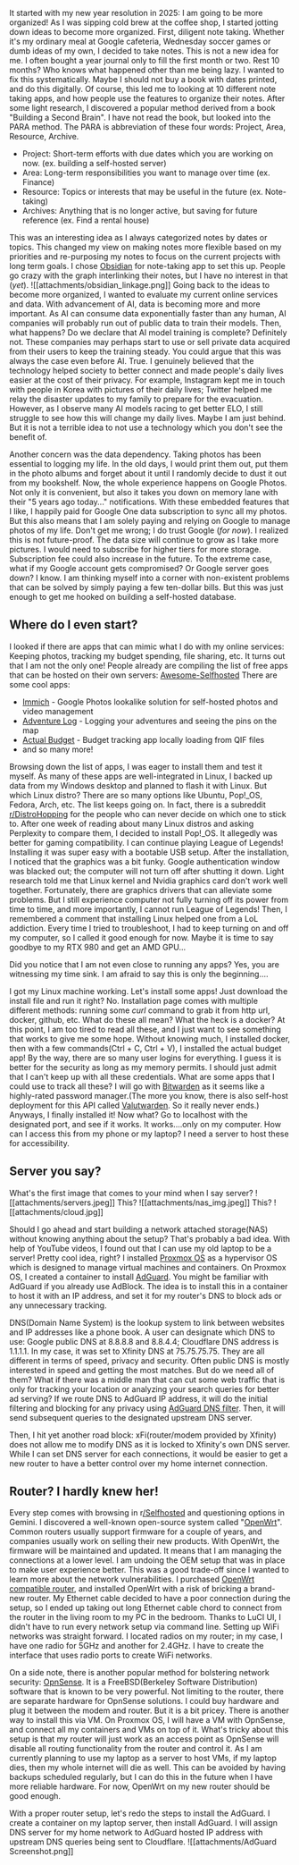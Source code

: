 It started with my new year resolution in 2025: I am going to be more organized! As I was sipping cold brew at the coffee shop, I started jotting down ideas to become more organized. First, diligent note taking. Whether it's my ordinary meal at Google cafeteria, Wednesday soccer games or dumb ideas of my own, I decided to take notes. This is not a new idea for me. I often bought a year journal only to fill the first month or two. Rest 10 months? Who knows what happened other than me being lazy. I wanted to fix this systematically. Maybe I should not buy a book with dates printed, and do this digitally. Of course, this led me to looking at 10 different note taking apps, and how people use the features to organize their notes. After some light research, I discovered a popular method derived from a book "Building a Second Brain". I have not read the book, but looked into the PARA method. The PARA is abbreviation of these four words: Project, Area, Resource, Archive.
- Project: Short-term efforts with due dates which you are working on now. (ex. building a self-hosted server)
- Area: Long-term responsibilities you want to manage over time (ex. Finance)
- Resource: Topics or interests that may be useful in the future (ex. Note-taking)
- Archives: Anything that is no longer active, but saving for future reference (ex. Find a rental house)

This was an interesting idea as I always categorized notes by dates or topics. This changed my view on making notes more flexible based on my priorities and re-purposing my notes to focus on the current projects with long term goals. I chose [Obsidian](https://obsidian.md/) for note-taking app to set this up. People go crazy with the graph interlinking their notes, but I have no interest in that (*yet*). ![[attachments/obsidian_linkage.png]]
Going back to the ideas to become more organized, I wanted to evaluate my current online services and data. With advancement of AI, data is becoming more and more important. As AI can consume data exponentially faster than any human, AI companies will probably run out of public data to train their models. Then, what happens? Do we declare that AI model training is complete? Definitely not. These companies may perhaps start to use or sell private data acquired from their users to keep the training steady. You could argue that this was always the case even before AI. True. I genuinely believed that the technology helped society to better connect and made people's daily lives easier at the cost of their privacy. For example, Instagram kept me in touch with people in Korea with pictures of their daily lives; Twitter helped me relay the disaster updates to my family to prepare for the evacuation. However, as I observe many AI models racing to get better ELO, I still struggle to see how this will change my daily lives. Maybe I am just behind. But it is not a terrible idea to not use a technology which you don't see the benefit of.

Another concern was the data dependency. Taking photos has been essential to logging my life. In the old days, I would print them out,  put them in the photo albums and forget about it until I randomly decide to dust it out from my bookshelf. Now, the whole experience happens on Google Photos. Not only it is convenient, but also it takes you down on memory lane with their "5 years ago today..." notifications. With these embedded features that I like, I happily paid for Google One data subscription to sync all my photos. But this also means that I am solely paying and relying on Google to manage photos of my life. Don't get me wrong; I do trust Google (*for now*). I realized this is not future-proof. The data size will continue to grow as I take more pictures. I would need to subscribe for higher tiers for more storage. Subscription fee could also increase in the future. To the extreme case, what if my Google account gets compromised? Or Google server goes down? I know. I am thinking myself into a corner with non-existent problems that can be solved by simply paying a few ten-dollar bills. But this was just enough to get me hooked on building a self-hosted database.

## Where do I even start?
I looked if there are apps that can mimic what I do with my online services: Keeping photos, tracking my budget spending, file sharing, etc. It turns out that I am not the only one! People already are compiling the list of free apps that can be hosted on their own servers: [Awesome-Selfhosted](https://github.com/awesome-selfhosted/awesome-selfhosted?tab=readme-ov-file) There are some cool apps:
- [Immich](https://immich.app/) - Google Photos lookalike solution for self-hosted photos and video management
- [Adventure Log](https://github.com/seanmorley15/AdventureLog) - Logging your adventures and seeing the pins on the map
- [Actual Budget](https://actualbudget.org/docs/) - Budget tracking app locally loading from QIF files
- and so many more!

Browsing down the list of apps, I was eager to install them and test it myself. As many of these apps are well-integrated in Linux, I backed up data from my Windows desktop and planned to flash it with Linux. But which Linux distro? There are so many options like Ubuntu, Pop!\_OS, Fedora, Arch, etc. The list keeps going on. In fact, there is a subreddit [r/DistroHopping](https://www.reddit.com/r/DistroHopping/) for the people who can never decide on which one to stick to. After one week of reading about many Linux distros and asking Perplexity to compare them, I decided to install Pop!\_OS. It allegedly was better for gaming compatibility. I can continue playing League of Legends! Installing it was super easy with a bootable USB setup. After the installation, I noticed that the graphics was a bit funky. Google authentication window was blacked out; the computer will not turn off after shutting it down. Light research told me that Linux kernel and Nvidia graphics card don't work well together. Fortunately, there are graphics drivers that can alleviate some problems. But I still experience computer not fully turning off its power from time to time, and more importantly, I cannot run League of Legends! Then, I remembered a comment that installing Linux helped one from a LoL addiction. Every time I tried to troubleshoot, I had to keep turning on and off my computer, so I called it good enough for now. Maybe it is time to say goodbye to my RTX 980 and get an AMD GPU...

Did you notice that I am not even close to running any apps? Yes, you are witnessing my time sink. I am afraid to say this is only the beginning....

I got my Linux machine working. Let's install some apps! Just download the install file and run it right? No. Installation page comes with multiple different methods: running some *curl* command to grab it from http url, docker, github, etc. What do these all mean? What the heck is a docker? At this point, I am too tired to read all these, and I just want to see something that works to give me some hope. Without knowing much, I installed docker, then with a few commands(Ctrl + C, Ctrl + V), I installed the actual budget app! By the way, there are so many user logins for everything. I guess it is better for the security as long as my memory permits. I should just admit that I can't keep up with all these credentials. What are some apps that I could use to track all these? I will go with [Bitwarden](https://bitwarden.com/) as it seems like a highly-rated password manager.(The more you know, there is also self-host deployment for this API called [Valutwarden](https://github.com/dani-garcia/vaultwarden). So it really never ends.) Anyways, I finally installed it! Now what? Go to localhost with the designated port, and see if it works. It works....only on my computer. How can I access this from my phone or my laptop? I need a server to host these for accessibility.

## Server you say?
What's the first image that comes to your mind when I say server? ![[attachments/servers.jpeg]] This? ![[attachments/nas_img.jpeg]]
This? ![[attachments/cloud.jpg]]

Should I go ahead and start building a network attached storage(NAS) without knowing anything about the setup? That's probably a bad idea. With help of YouTube videos, I found out that I can use my old laptop to be a server! Pretty cool idea, right? I installed [Proxmox OS](https://www.proxmox.com/en/) as a hypervisor OS which is designed to manage virtual machines and containers. On Proxmox OS, I created a container to install [AdGuard](https://adguard.com/en/welcome.html). You might be familiar with AdGuard if you already use AdBlock. The idea is to install this in a container to host it with an IP address, and set it for my router's DNS to block ads or any unnecessary tracking. 

DNS(Domain Name System) is the lookup system to link between websites and IP addresses like a phone book. A user can designate which DNS to use: Google public DNS at 8.8.8.8 and 8.8.4.4; Cloudflare DNS address is 1.1.1.1. In my case, it was set to Xfinity DNS at 75.75.75.75. They are all different in terms of speed, privacy and security. Often public DNS is mostly interested in speed and getting the most matches. But do we need all of them? What if there was a middle man that can cut some web traffic that is only for tracking your location or analyzing your search queries for better ad serving? If we route DNS to AdGuard IP address, it will do the initial filtering and blocking for any privacy using [AdGuard DNS filter](https://adguardteam.github.io/HostlistsRegistry/assets/filter_1.txt). Then, it will send subsequent queries to the designated upstream DNS server. 

Then, I hit yet another road block: xFi(router/modem provided by Xfinity) does not allow me to modify DNS as it is locked to Xfinity's own DNS server. While I can set DNS server for each connections, it would be easier to get a new router to have a better control over my home internet connection.

## Router? I hardly knew her!
Every step comes with browsing in r[/Selfhosted](https://www.reddit.com/r/selfhosted/) and questioning options in Gemini. I discovered a well-known open-source system called "[OpenWrt](https://openwrt.org/)". Common routers usually support firmware for a couple of years, and companies usually work on selling their new products. With OpenWrt, the firmware will be maintained and updated. It means that I am managing the connections at a lower level. I am undoing the OEM setup that was in place to make user experience better. This was a good trade-off since I wanted to learn more about the network vulnerabilities. I purchased [OpenWrt compatible router](https://openwrt.org/supported_devices), and installed OpenWrt with a risk of bricking a brand-new router. My Ethernet cable decided to have a poor connection during the setup, so I ended up taking out long Ethernet cable chord to connect from the router in the living room to my PC in the bedroom. Thanks to LuCI UI, I didn't have to run every network setup via command line. Setting up WiFi networks was straight forward. I located radios on my router; in my case, I have one radio for 5GHz and another for 2.4GHz. I have to create the interface that uses radio ports to create WiFi networks.

On a side note, there is another popular method for bolstering network security: [OpnSense](https://opnsense.org/). It is a FreeBSD(Berkeley Software Distribution) software that is known to be very powerful. Not limiting to the router, there are separate hardware for OpnSense solutions. I could buy hardware and plug it between the modem and router. But it is a bit pricey. There is another way to install this via VM. On Proxmox OS, I will have a VM with OpnSense, and connect all my containers and VMs on top of it. What's tricky about this setup is that my router will just work as an access point as OpnSense will disable all routing functionality from the router and control it. As I am currently planning to use my laptop as a server to host VMs, if my laptop dies, then my whole internet will die as well. This can be avoided by having backups scheduled regularly, but I can do this in the future when I have more reliable hardware. For now, OpenWrt on my new router should be good enough.

With a proper router setup, let's redo the steps to install the AdGuard. I create a container on my laptop server, then install AdGuard. I will assign DNS server for my home network to AdGuard hosted IP address with upstream DNS queries being sent to Cloudflare. ![[attachments/AdGuard Screenshot.png]]

